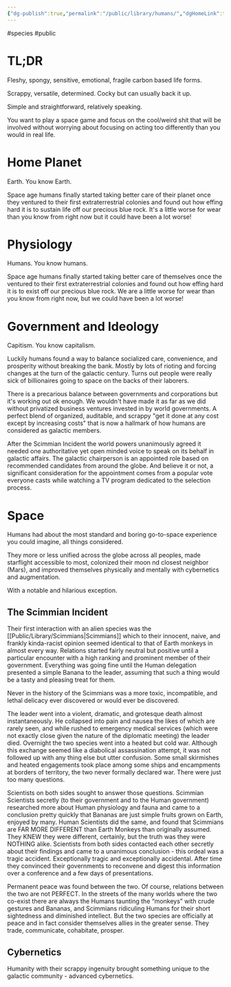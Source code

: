 ```yaml
---
{"dg-publish":true,"permalink":"/public/library/humans/","dgHomeLink":true,"dgPassFrontmatter":false}
---
```


#species #public
# TL;DR
Fleshy, spongy, sensitive, emotional, fragile carbon based life forms.

Scrappy, versatile, determined. Cocky but can usually back it up. 

Simple and straightforward, relatively speaking.

You want to play a space game and focus on the cool/weird shit that will be involved without worrying about focusing on acting too differently than you would in real life.

#  Home Planet

Earth. You know Earth. 

Space age humans finally started taking better care of their planet once they ventured to their first extraterrestrial colonies and found out how effing hard it is to sustain life off our precious blue rock. It's a little worse for wear than you know from right now but it could have been a lot worse!

# Physiology

Humans. You know humans.  

Space age humans finally started taking better care of themselves once the ventured to their first extraterrestrial colonies and found out how effing hard it is to exist off our precious blue rock. We are a little worse for wear than you know from right now, but we could have been a lot worse!

# Government and Ideology
Capitism. You know capitalism. 

Luckily humans found a way to balance socialized care, convenience, and prosperity without breaking the bank. Mostly by lots of rioting and forcing changes at the turn of the galactic century. Turns out people were really sick of billionaires going to space on the backs of their laborers.

There is a precarious balance between governments and corporations but it's working out ok enough. We wouldn't have made it as far as we did without privatized business ventures invested in by world governments. A perfect blend of organized, auditable, and scrappy "get it done at any cost except by increasing costs" that is now a hallmark of how humans are considered as galactic members.

After the Scimmian Incident the world powers unanimously agreed it needed one authoritative yet open minded voice to speak on its behalf in galactic affairs. The galactic chairperson is an appointed role based on recommended candidates from around the globe. And believe it or not, a significant consideration for the appointment comes from a popular vote everyone casts while watching a TV program dedicated to the selection process.

# Space

Humans had about the most standard and boring go-to-space experience you could imagine, all things considered.

They more or less unified across the globe across all peoples, made starflight accessible to most, colonized their moon nd closest neighbor (Mars), and improved themselves physically and mentally with cybernetics and augmentation.

With a notable and hilarious exception.

## The Scimmian Incident 

Their first interaction with an alien species was the [[Public/Library/Scimmians|Scimmians]] which to their innocent, naive, and frankly kinda-racist opinion seemed identical to that of Earth monkeys in almost every way. Relations started fairly neutral but positive until a particular encounter with a high ranking and prominent member of their government. Everything was going fine until the Human delegation presented a simple Banana to the leader, assuming that such a thing would be a tasty and pleasing treat for them. 

Never in the history of the Scimmians was a more toxic, incompatible, and lethal delicacy ever discovered or would ever be discovered.

The leader went into a violent, dramatic, and grotesque death almost instantaneously. He collapsed into pain and nausea the likes of which are rarely seen, and while rushed to emergency medical services (which were not exactly close given the nature of the diplomatic meeting) the leader died. Overnight the two species went into a heated but cold war. Although this exchange seemed like a diabolical assassination attempt, it was not followed up with any thing else but utter confusion. Some small skirmishes and heated engagements took place among some ships and encampments at borders of territory, the two never formally declared war. There were just too many questions. 

Scientists on both sides sought to answer those questions. Scimmian Scientists secretly (to their government and to the Human government) researched more about Human physiology and fauna and came to a conclusion pretty quickly that Bananas are just simple fruits grown on Earth, enjoyed by many. Human Scientists did the same, and found that Scimmians are FAR MORE DIFFERENT than Earth Monkeys than originally assumed. They KNEW they were different, certainly, but the truth was they were NOTHING alike. Scientists from both sides contacted each other secretly about their findings and came to a unanimous conclusion - this ordeal was a tragic accident. Exceptionally tragic and exceptionally accidental. After time they convinced their governments to reconvene and digest this information over a conference and a few days of presentations. 

Permanent peace was found between the two. Of course, relations between the two are not PERFECT. In the streets of the many worlds where the two co-exist there are always the Humans taunting the “monkeys” with crude gestures and Bananas, and Scimmians ridiculing Humans for their short sightedness and diminished intellect. But the two species are officially at peace and in fact consider themselves allies in the greater sense. They trade, communicate, cohabitate, prosper.

## Cybernetics

Humanity with their scrappy ingenuity brought something unique to the galactic community - advanced cybernetics.
